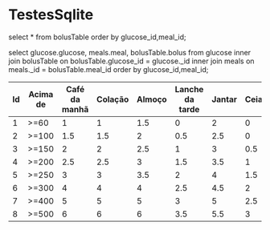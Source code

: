 # TestesSqlite

select * from bolusTable order by glucose_id,meal_id;

select glucose.glucose, meals.meal, bolusTable.bolus from glucose inner join bolusTable on bolusTable.glucose_id = glucose._id inner join meals on meals._id = bolusTable.meal_id order by glucose_id,meal_id;





Id | Acima de | Café da manhã | Colação | Almoço | Lanche da tarde | Jantar | Ceia | Madrugada
---|----------|---------------|---------|--------|-----------------|--------|------|----------
1  | >=60     | 1             | 1       | 1.5    | 0 | 2 | 0 | 0
2  | >=100    | 1.5           | 1.5     | 2      | 0.5 | 2.5 | 0 | 0
3  | >=150    | 2             | 2       | 2.5    | 1 | 3 | 0.5 | 0 | 
4  | >=200    | 2.5           | 2.5     | 3      | 1.5 | 3.5 | 1 | 0 
5  | >=250    | 3             | 3       | 3.5    | 2 | 4 | 1.5 | 0 | 
6  | >=300    | 4             | 4       | 4      | 2.5 | 4.5 | 2 | 0 | 
7  | >=400    | 5             | 5       | 5      | 3 | 5 | 2.5 | 0 | 
8  | >=500    | 6             | 6       | 6      | 3.5 | 5.5 | 3 | 0 | 



